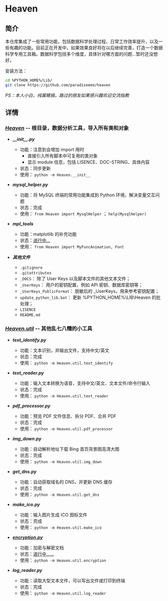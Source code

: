 # Heaven


## 简介

本仓库集成了一些常用功能，包括数据科学处理过程、日常工作效率提升，以及一些有趣的功能。目前正在开发中，如果效果良好将在以后继续完善，打造一个数据科学专用工具箱。数据科学包括多个维度，具体针对哪方面的问题...暂时还没想好。

安装方法：

```bash
cd %PYTHON_HOME%/Lib/
git clone https://github.com/paradiseeee/heaven
```

*PS：本人小白，纯属瞎搞，路过的朋友如果感兴趣欢迎交流指教*


## 详情

### [***Heaven***](./) -- 根目录，数据分析工具，导入所有类和对象

- <strong><i>\_\_init\_\_.py</i></strong>
    - 功能：注意到会增加 import 用时
        - 直接引入所有脚本中可复用的类对象
        - 显示 module 信息，包括 LISENCE、DOC-STRING、具体内容
    - 状态：同步更新
    - 使用： `python -m Heaven.__init__`

- <strong><i>mysql_helper.py</i></strong>
    - 功能：将 MySQL 终端的常用功能集成到 Python 环境，解决变量交互问题
    - 状态：完成
    - 使用： `from Heaven import MysqlHelper` ； `help(MysqlHelper)`

- <strong><i>mpl_tools</i></strong>
    - 功能：matplotlib 的补充功能
    - 状态：[进行中...]()
    - 使用： `from Heaven import MyFuncAnimation, Font`

- <strong><i>其他文件</i></strong>
    - `.gitignore`
    - `.gitattributes`
    - `_DOCS`： 除了 User Keys 以及脚本文件的其他文本文件；
    - `_UserKeys`： 用户的密钥配置，例如 API 密钥、数据库密钥等；
    - `_UserKeys_PublicFormat`： 脱敏后的 _UserKeys，用来参考密钥配置；
    - `update_python_lib.bat`： 更新 %PYTHON_HOME%\LIB\Heaven 的批处理；
    - `LISENCE`
    - `README.md`

### [***Heaven.util***](./util) -- 其他乱七八糟的小工具

<!-- <details>
    <summary>展开<strong><em>模块列表</em></strong></summary> -->

- <strong><i>text_identify.py</i></strong>
    - 功能：文本识别，并输出文件，支持中文/英文
    - 状态：完成
    - 使用： `python -m Heaven.util.text_identify`

- <strong><i>text_reader.py</i></strong>
    - 功能：输入文本转换为语音，支持中文/英文、文本文件/命令行输入
    - 状态：完成
    - 使用： `python -m Heaven.util.text_reader`

- <strong><i>pdf_processor.py</i></strong>
    - 功能：预览 PDF 文件信息、拆分 PDF、合并 PDF
    - 状态：完成
    - 使用： `python -m Heaven.util.pdf_processor`

- <strong><i>img_down.py</i></strong>
    - 功能：自动解析地址下载 Bing 首页背景图高清大图
    - 状态：完成
    - 使用： `python -m Heaven.util.img_down`

- <strong><i>get_dns.py</i></strong>
    - 功能：自动获取域名的 DNS，并更新 DNS 缓存
    - 状态：完成
    - 使用： `python -m Heaven.util.get_dns`

- <strong><i>make_ico.py</i></strong>
    - 功能：输入图片生成 ICO 图标文件
    - 状态：完成
    - 使用： `python -m Heaven.util.make_ico`

- <strong><i>[encryption.py](./util/encryption.py)</i></strong>
    - 功能：加密与解密文档
    - 状态：[进行中……](./util/encryption.py)
    - 使用： `python -m Heaven.util.encryption`

- <strong><i>log_reader.py</i></strong>
    - 功能：读取大型文本文件，可以写出文件或打印到终端
    - 状态：完成
    - 使用： `python -m Heaven.util.log_reader`

<!-- </details> -->

